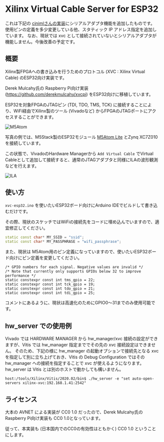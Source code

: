 # Xilinx Virtual Cable Server for ESP32

これは下記の [cinimlさんの実装](https://github.com/ciniml/xvc-esp32)にシリアルアダプタ機能を追加したものです。
使用ピンの定義を多少変更している他、スタティック IP アドレス指定を追加しています。
なお、現状では xvc として接続されていないとシリアルアダプタが機能しません。今後改善の予定です。

## 概要

Xilinx製FPGAへの書き込みを行うためのプロトコル (XVC : Xilinx Virtual Cable) のESP32向け実装です。

Derek Mulcahy氏の Raspberry Pi向け実装(https://github.com/derekmulcahy/xvcpi) をESP32向けに移植しています。

ESP32を対象FPGAのJTAGピン (TDI, TDO, TMS, TCK) に接続することにより、WiFi経由でXilinx製のツール (Vivadoなど) からFPGAのJTAGポートにアクセスすることができます。

![M5Atom](picture.jpg)

写真の例では、M5Stack製のESP32モジュール [M5Atom Lite](https://docs.m5stack.com/#/en/core/atom_lite) とZynq XC7Z010を接続しています。

この状態で、VivadoのHardware Managerから `Add Virtual Cable` でVirtual Cableとして追加して接続すると、通常のJTAGアダプタと同様にILAの波形観測などを行えます。

![ILA](vivado_ila.png)

## 使い方

`xvc-esp32.ino` を使いたいESP32ボード向けにArduino IDEでビルドして書き込むだけです。

その際、現状のスケッチではWiFiの接続先をコードに埋め込んでいますので、適宜修正してください。

```c++
static const char* MY_SSID = "ssid";
static const char* MY_PASSPHRASE = "wifi_passphrase";
```

また、現状は M5Atom用のピン定義になっていますので、使いたいESP32ボード向けにピン定義を変更してください。

```
/* GPIO numbers for each signal. Negative values are invalid */
/* Note that currently only supports GPIOs below 32 to improve performance */
static constexpr const int tms_gpio = 22;
static constexpr const int tck_gpio = 19;
static constexpr const int tdo_gpio = 21;
static constexpr const int tdi_gpio = 25;
```

コメントにあるように、現状は高速化のためにGPIO0～31までのみ使用可能です。

## hw_server での使用例

Vivado では HARDWARE MANAGER から hw_manager/xvc 接続の設定ができますが、Vitis では hw_manager 指定まででその先の xvc 接続設定はできません。
そのため、下記の様に hw_manager の起動オプションで接続先となる xvc を指定して別に立ち上げておき、Vitis の Debug Configuration ではその hw_manager への接続を指定することで xvc が使えるようになります。hw_server は Vitis とは別のホストで動かしても構いません。

```
host:/tools/Xilinx/Vitis/2020.02/bin$ ./hw_server -e "set auto-open-servers xilinx-xvc:192.168.1.41:2542"
```

## ライセンス

大本の AVNET による実装が CC0 1.0 だったので、Derek Mulcahy氏の Raspberry Pi向け実装も CC0 1.0となっています。

従って、本実装も (日本国内でのCC0の有効性はともかく) CC0 1.0 ということにします。